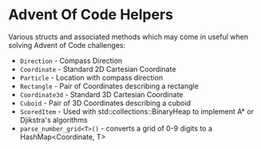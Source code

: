 # Advent Of Code Helpers

Various structs and associated methods which may come in useful when solving Advent of Code challenges:

- `Direction` - Compass Direction
- `Coordinate` - Standard 2D Cartesian Coordinate
- `Particle` - Location with compass direction
- `Rectangle` - Pair of Coordinates describing a rectangle
- `Coordinate3d` - Standard 3D Cartesian Coordinate
- `Cuboid` - Pair of 3D Coordinates describing a cuboid
- `ScoredItem` - Used with std::collections::BinaryHeap to implement A* or Djikstra's algorithms
- `parse_number_grid<T>()` - converts a grid of 0-9 digits to a HashMap<Coordinate, T>